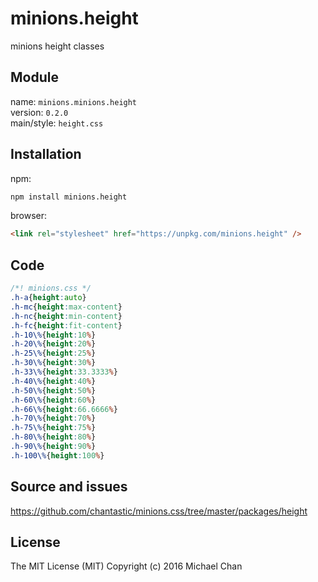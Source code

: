 # minions.height
minions height classes

## Module
name: `minions.minions.height`  
version: `0.2.0`  
main/style: `height.css`  

## Installation
npm:
```bash
npm install minions.height
```

browser:
```html
<link rel="stylesheet" href="https://unpkg.com/minions.height" />
```

## Code
```css
/*! minions.css */
.h-a{height:auto}
.h-mc{height:max-content}
.h-nc{height:min-content}
.h-fc{height:fit-content}
.h-10\%{height:10%}
.h-20\%{height:20%}
.h-25\%{height:25%}
.h-30\%{height:30%}
.h-33\%{height:33.3333%}
.h-40\%{height:40%}
.h-50\%{height:50%}
.h-60\%{height:60%}
.h-66\%{height:66.6666%}
.h-70\%{height:70%}
.h-75\%{height:75%}
.h-80\%{height:80%}
.h-90\%{height:90%}
.h-100\%{height:100%}

```

## Source and issues

https://github.com/chantastic/minions.css/tree/master/packages/height

## License

The MIT License (MIT)
Copyright (c) 2016 Michael Chan